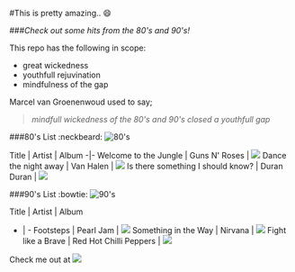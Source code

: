 #This is pretty amazing.. :smile:

###*Check out some hits from the 80's and 90's!*

This repo has the following in scope:
- great wickedness
- youthfull rejuvination
- mindfulness of the gap

Marcel van Groenenwoud used to say;
> *mindfull wickedness of the 80's and 90's closed a youthfull gap*

###80's List :neckbeard:
![80's](http://pulseradio.fm/wp-content/uploads/2014/08/80s-are-back.jpg)

Title | Artist | Album
-|-
Welcome to the Jungle |  Guns N' Roses | <img src =http://upload.wikimedia.org/wikipedia/en/e/ea/GnR--UseYourIllusion1.jpg>
Dance the night away |  Van Halen | <img src =http://rymimg.com/lk/f/l/5fdf72f6d125fee97fbd312f825f697d/1884638.jpg>
Is there something I should know? | Duran Duran | <img src =http://img3.wikia.nocookie.net/__cb20121011105402/duranduran/images/2/2b/Decade_-_Portugal_7_93178_1_album_wikipedia_duran_duran.jpg>

###90's List :bowtie:
![90's](http://2.bp.blogspot.com/-atyCEv6JMik/TxNd1DjAQMI/AAAAAAAACqg/FOtv9Wzs9_k/s1600/90%2527s+banner.jpg)

Title | Artist | Album
- | -
Footsteps | Pearl Jam | <img src =http://www.spin.com/sites/all/files/130711-pearl-jam-lightning-bolt_0.jpg>
Something in the Way | Nirvana | <img src= http://www.solarnavigator.net/music/music_images/Nirvana_Nevermind_album_cover.jpg>
Fight like a Brave | Red Hot Chilli Peppers | <img src =http://3.bp.blogspot.com/_fZYKawWb-KA/TDoAC9dPHNI/AAAAAAAAC1o/jVdVZG3J1-s/s1600/Red_Hot_Chili_Peppers_002.jpg>

Check me out at
[<img src="http://www.reactiongifs.com/r/swsw.gif">](http://www.linkedin.com/joelkonijn)
